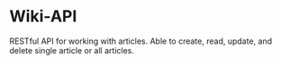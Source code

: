 # Wiki-API

RESTful API for working with articles.
Able to create, read, update, and delete single article or all articles.

